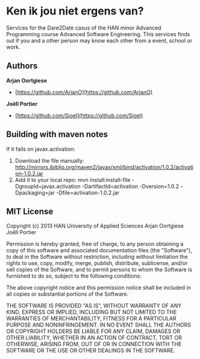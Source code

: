# Ken ik jou niet ergens van?

Services for the Dare2Date casus of the HAN minor Advanced Programming course Advanced Software Engineering. This services finds out if you and a other person may know each other from a event, school or work.

## Authors

**Arjan Oortgiese**

+ [https://github.com/ArjanO](https://github.com/ArjanO)

**Joëll Portier**

+ [https://github.com/Sjoel](https://github.com/Sjoel)

## Building with maven notes

If it fails on javax.activation:

1.	Download the file manually: http://mirrors.ibiblio.org/maven2/javax/xml/bind/activation/1.0.2/activation-1.0.2.jar
2.	Add it to your local repo: mvn install:install-file -DgroupId=javax.activation -DartifactId=activation -Dversion=1.0.2 -Dpackaging=jar -Dfile=activation-1.0.2.jar

## MIT License
Copyright (c) 2013 HAN University of Applied Sciences
Arjan Oortgiese
Joëll Portier

Permission is hereby granted, free of charge, to any person
obtaining a copy of this software and associated documentation
files (the "Software"), to deal in the Software without
restriction, including without limitation the rights to use,
copy, modify, merge, publish, distribute, sublicense, and/or sell
copies of the Software, and to permit persons to whom the
Software is furnished to do so, subject to the following
conditions:

The above copyright notice and this permission notice shall be
included in all copies or substantial portions of the Software.

THE SOFTWARE IS PROVIDED "AS IS", WITHOUT WARRANTY OF ANY KIND,
EXPRESS OR IMPLIED, INCLUDING BUT NOT LIMITED TO THE WARRANTIES
OF MERCHANTABILITY, FITNESS FOR A PARTICULAR PURPOSE AND
NONINFRINGEMENT. IN NO EVENT SHALL THE AUTHORS OR COPYRIGHT
HOLDERS BE LIABLE FOR ANY CLAIM, DAMAGES OR OTHER LIABILITY,
WHETHER IN AN ACTION OF CONTRACT, TORT OR OTHERWISE, ARISING
FROM, OUT OF OR IN CONNECTION WITH THE SOFTWARE OR THE USE OR
OTHER DEALINGS IN THE SOFTWARE.